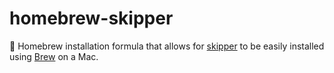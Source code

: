 # homebrew-skipper

:beers: Homebrew installation formula that allows for [skipper](https://github.com/josephfusco/skipper) to be easily installed using [Brew](http://brew.sh) on a Mac.
